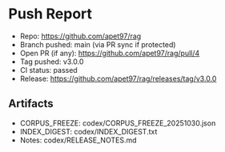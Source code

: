 # Push Report

- Repo: https://github.com/apet97/rag
- Branch pushed: main (via PR sync if protected)
- Open PR (if any): https://github.com/apet97/rag/pull/4
- Tag pushed: v3.0.0
- CI status: passed
- Release: https://github.com/apet97/rag/releases/tag/v3.0.0

## Artifacts
- CORPUS_FREEZE: codex/CORPUS_FREEZE_20251030.json
- INDEX_DIGEST: codex/INDEX_DIGEST.txt
- Notes: codex/RELEASE_NOTES.md
